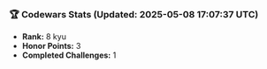 ### 🏆 Codewars Stats (Updated: 2025-05-08 17:07:37 UTC)

- **Rank:** 8 kyu
- **Honor Points:** 3
- **Completed Challenges:** 1
